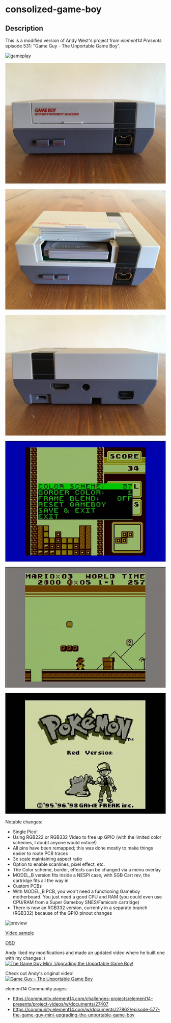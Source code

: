 # consolized-game-boy

## Description
This is a modified version of Andy West's project from *element14 Presents* episode 531: "Game Guy - The Unportable Game Boy".  

![gameplay](./images/gameplay.gif?raw=true)  

![front closed](./images/front_closed.jpg?raw=true)  

![front open](./images/front_open.jpg?raw=true)  

![back](./images/back.jpg?raw=true)  

![screencap osd](./images/screencap_osd.jpg?raw=true)  

![screencap 1](./images/screencap1.jpg?raw=true)  

![screencap 2](./images/screencap2.jpg?raw=true)  


Notable changes:
 - Single Pico!
 - Using RGB222 or RGB332 Video to free up GPIO (with the limited color schemes, I doubt anyone would notice!)
 - All pins have been remapped; this was done mostly to make things easier to route PCB traces
 - 3x scale maintaining aspect ratio
 - Option to enable scanlines, pixel effect, etc.
 - The Color scheme, border, effects can be changed via a menu overlay
 - MODEL_B version fits inside a NESPi case, with SGB Cart rev, the cartridge fits all the way in
 - Custom PCBs
 - With MODEL_B PCB, you won't need a functioning Gameboy motherboard.  You just need a good CPU and RAM (you could even use CPU/RAM from a Super Gameboy SNES/Famicom cartridge)
 - There is now an RGB332 version, currently in a separate branch (RGB332) because of the GPIO pinout changes  

![preview](https://github.com/joeostrander/consolized-game-boy/blob/main/images/preview.png?raw=true)

[Video sample](https://youtu.be/khdu8cWNxHo)

[OSD](https://youtu.be/VJUn-7w2_1k)

Andy liked my modifications and made an updated video where he built one with my changes :)
[![The Game Guy Mini, Upgrading the Unportable Game Boy!](https://i.ytimg.com/vi/gPNHySf-hk0/0.jpg)](https://youtu.be/gPNHySf-hk0)

Check out Andy's original video!  
[![Game Guy - The Unportable Game Boy](https://img.youtube.com/vi/ypGMU5lLjeU/0.jpg)](https://www.youtube.com/watch?v=ypGMU5lLjeU)
 
element14 Community pages:
 - https://community.element14.com/challenges-projects/element14-presents/project-videos/w/documents/27407
 - https://community.element14.com/w/documents/27862/episode-577-the-game-guy-mini-upgrading-the-unportable-game-boy


